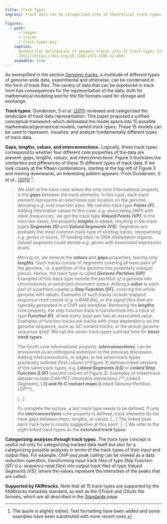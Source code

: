 ```yaml
---
title: Track Types
ingress: Track data can be categorized into 15 theoretical track types

figures:
  - path:
      - images
      - tracks
      - track-types.png
    caption:
      Geometrical delineation of genomic tracks into 15 track types [[Gundersen, S *et al.*,
      2011]](https://doi.org/10.1186/1471-2105-12-494)
    zoomable: true
---
```


As exemplified in the section [Genomic tracks](#s02-genomic-tracks), a multitude of different types
of genome-wide data, experimental and otherwise, can be condensed in the form of track files. The
variety of data that can be expressed in track form has consequences for the representation of the
data, both for mathematical modeling and for the file formats used for storage and exchange.

**Track types.** Gundersen, S _et al._ [(2011)](https://doi.org/10.1186/1471-2105-12-494) reviewed
and categorized the landscape of track data representation. This paper proposed a unified conceptual
framework which delineated the model space into 15 possible mathematical/geometrical models, named
_track types_. These 15 models can be used to represent, visualize, and analyze fundamentally
different types of track data.

**Gaps, lengths, values, and interconnections.** Logically, these track types correspond to whether
four different core properties of the data are present: _gaps_, _lengths_, _values_, and
_interconnections_. Figure 3 illustrates the similarities and differences of these 15 different
types of track data. If we look closely at the fifteen combinations, starting at the top left of
Figure 3 and moving downwards, an interesting pattern appears. From Gundersen, S _et al._,
[(2011)](https://doi.org/10.1186/1471-2105-12-494) [^1]:

> We start at the base case where the only core informational property is the **_gaps_** between the
> track elements. In this case, each track element represents an exact base pair location on the
> genome, denoting _e.g. viral insertion sites_. We call this track type **_Points (P)_**. Adding
> informative values to this case, _e.g. associating SNPs with allele frequencies_, we get the track
> type **_Valued Points (VP)_**. In the next two cases, the property **_lengths_** is added,
> resulting in the track types **_Segments (S)_** and **_Valued Segments (VS)_**. Segments are
> probably the most common track type of existing tracks, representing _e.g. genes or exons, TF
> binding sites, or DNA methylation regions_. Valued segments could denote _e.g. genes with
> associated expression levels_.
>
> Moving on, we remove the **_values_** and **_gaps_** properties, leaving only **_lengths_**. Such
> tracks consist of segments covering all base pairs of the genome, i.e. a partition of the genome
> into potentially unequal pieces. Hence, the track type is called **_Genome Partition (GP)_**.
> Examples of this track type include the _partition of a genome into chromosomes or predicted
> chromatin states_. Adding a **_value_** to each part of a partition creates a **_Step Function
> (SF)_**, covering the whole genome with values. Examples of such tracks include _mapped sequence
> read counts (e.g. a BAM file), or the signal files that are typically generated in a ChIP-seq
> workflow_. Removing the **_lengths_** core property, the step function track is transformed into a
> track of type **_Function (F)_**, where every base pair has an associated value. Examples of
> function tracks are tracks with close dependency on the genome sequence, such as _GC content
> tracks, or the actual genome sequence itself_. We call the seven track types outlined here for
> **_basic track types_**.
>
> The fourth core informational property, **_interconnections_**, can be envisioned as an orthogonal
> extension to the previous discussion. Adding interconnections, or edges, to the seven track types
> previously outlined (first column of Figure 3) defines linked versions of the same track types,
> e.g. **_Linked Segments (LS)_** or **_Linked Step Function (LSF)_** (second column of Figure 3).
> Examples of linked track dataset include _ChIA-PET chromatin interactions (\*\*\_Linked Segments,
> LS_**) and Hi-C contact maps (**_Linked Genome Partition, LGP_\*\*)\_.
>
> [...]
>
> To complete the picture, a last track type needs to be defined. If only the **_interconnections_**
> core property is defined, track elements do not have gaps between them, lengths, or values. [...]
> The linked base pairs track type is mostly suggestive at this point. [...] We refer to the eight
> linked track types as the **_extended track types_**.

**Categorizing analyses through track types.** The track type concept is useful not only for
categorizing tracked data itself but also for a categorizing possible analyses in terms of the track
types of their input and output files. For example, _ChIP-seq peak calling_ can be viewed as a data
reduction operation, transforming input track files of type _Step Function (SF)_ (_i.e. sequence
read files_) into output track files of type _Valued Segments (VS)_, where the values represent the
intensities of the peaks that are called.

**Supported by FAIRtracks.** Note that all 15 track types are supported by the FAIRtracks metadata
standard, as well as the _GTrack_ and _GSuite_ file formats, which are all described in the
[Standards](/standards/) page.

[^1]:
    The quote is slightly edited. Text formatting have been added and some examples have been
    substituted with more recent ones.
